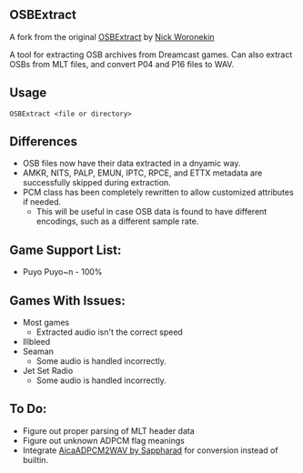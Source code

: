 ## OSBExtract
A fork from the original [OSBExtract](https://github.com/nickworonekin/OSBExtract) by [Nick Woronekin](https://github.com/nickworonekin)

A tool for extracting OSB archives from Dreamcast games. Can also extract OSBs from MLT files, and convert P04 and P16 files to WAV.

## Usage
`OSBExtract <file or directory>`

## Differences
- OSB files now have their data extracted in a dnyamic way.
- AMKR, NITS, PALP, EMUN, IPTC, RPCE, and ETTX metadata are successfully skipped during extraction.
- PCM class has been completely rewritten to allow customized attributes if needed. 
    - This will be useful in case OSB data is found to have different encodings, such as a different sample rate.

## Game Support List:
- Puyo Puyo~n - 100%
 
## Games With Issues:
- Most games
    - Extracted audio isn't the correct speed
- Illbleed 
- Seaman
    - Some audio is handled incorrectly.
- Jet Set Radio 
    - Some audio is handled incorrectly.

## To Do:
- Figure out proper parsing of MLT header data
- Figure out unknown ADPCM flag meanings
- Integrate [AicaADPCM2WAV by Sappharad](https://github.com/Sappharad/AicaADPCM2WAV) for conversion instead of builtin.